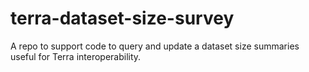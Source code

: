# terra-dataset-size-survey
A repo to support code to query and update a dataset size summaries useful for Terra interoperability. 
